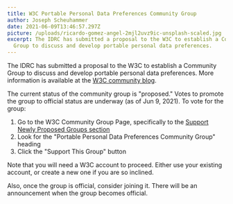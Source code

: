 ```yaml
---
title: W3C Portable Personal Data Preferences Community Group
author: Joseph Scheuhammer
date: 2021-06-09T13:46:57.297Z
picture: /uploads/ricardo-gomez-angel-2mjl2uvz9ic-unsplash-scaled.jpg
excerpt: The IDRC has submitted a proposal to the W3C to establish a Community
  Group to discuss and develop portable personal data preferences.
---
```

The IDRC has submitted a proposal to the W3C to establish a Community Group to discuss and develop portable personal data preferences. More information is available at the [W3C community blog](https://www.w3.org/community/blog/2021/06/01/proposed-group-portable-personal-data-preferences-community-group/).

The current status of the community group is "proposed." Votes to promote the group to official status are underway (as of Jun 9, 2021). To vote for the group:

1. Go to the W3C Community Group Page, specifically to the [Support Newly Proposed Groups section](https://www.w3.org/community/#support)
2. Look for the "Portable Personal Data Preferences Community Group" heading
3. Click the "Support This Group" button

Note that you will need a W3C account to proceed. Either use your existing account, or create a new one if you are so inclined.

Also, once the group is official, consider joining it. There will be an announcement when the group becomes official.